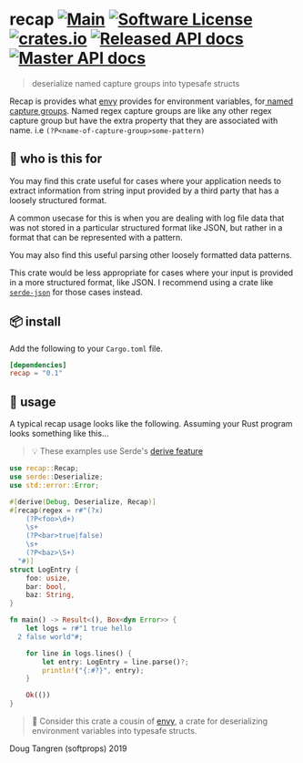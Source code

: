 # recap [![Main](https://github.com/softprops/recap/actions/workflows/main.yml/badge.svg)](https://github.com/softprops/recap/actions/workflows/main.yml) [![Software License](https://img.shields.io/badge/license-MIT-brightgreen.svg)](LICENSE) [![crates.io](https://img.shields.io/crates/v/recap.svg)](https://crates.io/crates/recap) [![Released API docs](https://docs.rs/recap/badge.svg)](http://docs.rs/recap) [![Master API docs](https://img.shields.io/badge/docs-master-green.svg)](https://softprops.github.io/recap)

> deserialize named capture groups into typesafe structs

Recap is provides what [envy](https://crates.io/crates/envy) provides for environment variables, for[ named capture groups](https://www.regular-expressions.info/named.html). Named regex capture groups are like any other regex capture group but have the extra property that they are associated with name. i.e `(?P<name-of-capture-group>some-pattern)`

## 🤔 who is this for

You may find this crate useful for cases where your application needs to extract information from string input provided by a third party that has a loosely structured format.

A common usecase for this is when you are dealing with log file data that was not stored in a particular structured format like JSON, but rather in a format that can be represented with a pattern.

You may also find this useful parsing other loosely formatted data patterns.

This crate would be less appropriate for cases where your input is provided in a more structured format, like JSON.
I recommend using a crate like [`serde-json`](https://crates.io/crates/serde_json) for those cases instead.

## 📦 install

Add the following to your `Cargo.toml` file.

```toml
[dependencies]
recap = "0.1"
```

## 🤸 usage

A typical recap usage looks like the following. Assuming your Rust program looks something like this...

> 💡 These examples use Serde's [derive feature](https://serde.rs/derive.html)

```rust
use recap::Recap;
use serde::Deserialize;
use std::error::Error;

#[derive(Debug, Deserialize, Recap)]
#[recap(regex = r#"(?x)
    (?P<foo>\d+)
    \s+
    (?P<bar>true|false)
    \s+
    (?P<baz>\S+)
  "#)]
struct LogEntry {
    foo: usize,
    bar: bool,
    baz: String,
}

fn main() -> Result<(), Box<dyn Error>> {
    let logs = r#"1 true hello
  2 false world"#;

    for line in logs.lines() {
        let entry: LogEntry = line.parse()?;
        println!("{:#?}", entry);
    }

    Ok(())
}

```

> 👭 Consider this crate a cousin of [envy](https://github.com/softprops/envy), a crate for deserializing environment variables into typesafe structs.

Doug Tangren (softprops) 2019

